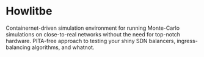 # Howlitbe

Containernet-driven simulation environment for running Monte-Carlo simulations
on close-to-real networks without the need for top-notch hardware. PITA-free
approach to testing your shiny SDN balancers, ingress-balancing algorithms, and
whatnot.
